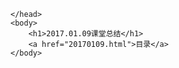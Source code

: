 <html>
	<head>
		<meta charset="utf-8"/>
		<title>李烨锋总结</title>
	
	</head>
	<body>
		<h1>2017.01.09课堂总结</h1>
		<a href="20170109.html">目录</a>
	</body>
</html>
